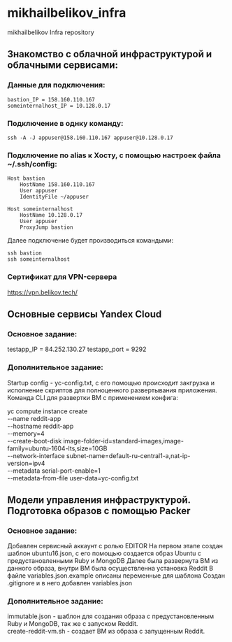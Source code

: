 # mikhailbelikov_infra
mikhailbelikov Infra repository


## Знакомство с облачной инфраструктурой и облачными сервисами:
### Данные для подключения:
```
bastion_IP = 158.160.110.167
someinternalhost_IP = 10.128.0.17
```

### Подключение в однку команду:
```
ssh -A -J appuser@158.160.110.167 appuser@10.128.0.17
```
### Подключение по alias к Хосту, с помощью настроек файла ~/.ssh/config:
```
Host bastion
    HostName 158.160.110.167
    User appuser
    IdentityFile ~/appuser

Host someinternalhost
    HostName 10.128.0.17
    User appuser
    ProxyJump bastion
```
Далее подключение будет производиться командыми:
```
ssh bastion
ssh someinternalhost
```
### Сертификат для VPN-сервера
https://vpn.belikov.tech/


## Основные сервисы Yandex Cloud

### Основное задание:
testapp_IP = 84.252.130.27 
testapp_port = 9292 

### Дополнительное задание:
Startup config - yc-config.txt, с его помощью происходит закгрузка и исполнение скриптов для полноценного развертывания приложения.
Команда CLI для развертки ВМ с применением конфига:

yc compute instance create \
  --name reddit-app \
  --hostname reddit-app \
  --memory=4 \
  --create-boot-disk image-folder-id=standard-images,image-family=ubuntu-1604-lts,size=10GB \
  --network-interface subnet-name=default-ru-central1-a,nat-ip-version=ipv4 \
  --metadata serial-port-enable=1 \
  --metadata-from-file user-data=yc-config.txt


## Модели управления инфраструктурой. Подготовка образов с помощью Packer   

### Основное задание:  
Добавлен сервисный аккаунт с ролью EDITOR
На первом этапе создан шаблон ubuntu16.json, с его помощью создается образ Ubuntu с предустановленными Ruby и MongoDB
Далее была развернута ВМ из данного образа, внутри ВМ была осуществленна установка Reddit
В файле variables.json.example описаны переменные для шаблона
Создан .gitignore и в него добавлен variables.json

### Дополнительное задание:
immutable.json - шаблон для создания образа с предустановленным Ruby и MongoDB, так же с запуском Reddit.  
create-reddit-vm.sh - создает ВМ из образа с запущенным Reddit.
